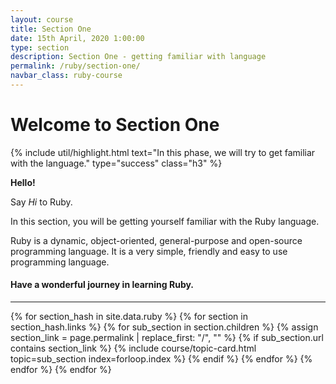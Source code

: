 ```yaml
---
layout: course
title: Section One
date: 15th April, 2020 1:00:00
type: section
description: Section One - getting familiar with language
permalink: /ruby/section-one/
navbar_class: ruby-course
---
```


# Welcome to Section One

{% include util/highlight.html
    text="In this phase, we will try to get familiar with the language." type="success" class="h3"
%}

__Hello!__

Say _Hi_ to Ruby.

In this section, you will be getting yourself familiar with the Ruby language.

Ruby is a dynamic, object-oriented, general-purpose and open-source programming language. It is a very
simple, friendly and easy to use programming language.

#### Have a wonderful journey in learning Ruby.

<div class="section-index">
  <hr class="panel-line">

  <div class="container-fluid">
    <div class="card-columns">
    {% for section_hash in site.data.ruby %}
      {% for section in section_hash.links %}
        {% for sub_section in section.children %}
          {% assign section_link = page.permalink | replace_first: "/", "" %}
          {% if sub_section.url contains section_link %}
            <!-- <div class="col-lg-4 col-md-6"> -->
              {% include course/topic-card.html
                          topic=sub_section index=forloop.index %}
            <!-- </div> -->
          {% endif %}
        {% endfor %}
      {% endfor %}
    {% endfor %}
    </div>
  </div>
</div>
